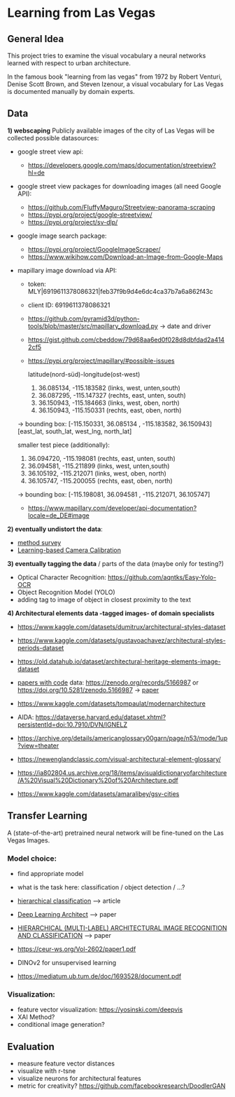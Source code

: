 # Learning from Las Vegas

## General Idea
This project tries to examine the visual vocabulary 
a neural networks learned with respect to urban architecture.

In the famous book "learning from las vegas" from 1972 by 
Robert Venturi, Denise Scott Brown, and Steven Izenour,
a visual vocabulary for Las Vegas is documented manually by domain experts.

## Data
**1) webscaping** Publicly available images of the city of Las Vegas will be
collected 
possible datasources:
- google street view api:

  * https://developers.google.com/maps/documentation/streetview?hl=de
    
- google street view packages for downloading images (all need Google API):

  * https://github.com/FluffyMaguro/Streetview-panorama-scraping
  * https://pypi.org/project/google-streetview/
  * https://pypi.org/project/sv-dlp/
  
- google image search package:
  * https://pypi.org/project/GoogleImageScraper/
  * https://www.wikihow.com/Download-an-Image-from-Google-Maps
    
- mapillary image download via API:
  * token: MLY|6919611378086321|feb37f9b9d4e6dc4ca37b7a6a862f43c
  * client ID: 6919611378086321 
  * https://github.com/pyramid3d/python-tools/blob/master/src/mapillary_download.py  -> date and driver
  * https://gist.github.com/cbeddow/79d68aa6ed0f028d8dbfdad2a4142cf5
  * https://pypi.org/project/mapillary/#possible-issues
    
    latitude(nord-süd)-longitude(ost-west)
    
     1) 36.085134, -115.183582 (links, west, unten,south)
     2) 36.087295, -115.147327 (rechts, east, unten, south)
     3) 36.150943, -115.184663 (links, west, oben, north)
     4) 36.150943, -115.150331 (rechts, east, oben, north)

   -> bounding box: [-115.150331, 36.085134 , -115.183582, 36.150943]
                    [east_lat, south_lat, west_lng, north_lat]

     smaller test piece (additionally):
  
     1) 36.094720, -115.198081 (rechts, east, unten, south)
     2) 36.094581, -115.211899 (links, west, unten,south)
     3) 36.105192, -115.212071 (links, west, oben, north)
     4) 36.105747, -115.200055 (rechts, east, oben, north)
  
     -> bounding box: [-115.198081, 36.094581 , -115.212071, 36.105747]
  
  
  * https://www.mapillary.com/developer/api-documentation?locale=de_DE#image
    
**2) eventually undistort the data**:
  
  - [method survey](https://github.com/KangLiao929/Awesome-Deep-Camera-Calibration)
  - [Learning-based Camera Calibration](https://github.com/Easonyesheng/CCS)
  

**3) eventually tagging the data** / parts of the data (maybe only for testing?) 

*  Optical Character Recognition: https://github.com/aqntks/Easy-Yolo-OCR
*  Object Recognition Model (YOLO)
*  adding tag to image of object in closest proximity to the text

**4) Architectural elements data -tagged images- of domain specialists**

* https://www.kaggle.com/datasets/dumitrux/architectural-styles-dataset
* https://www.kaggle.com/datasets/gustavoachavez/architectural-styles-periods-dataset
* https://old.datahub.io/dataset/architectural-heritage-elements-image-dataset
* [papers with code](https://paperswithcode.com/dataset/wikichurches) data: https://zenodo.org/records/5166987 or https://doi.org/10.5281/zenodo.5166987 -> [paper](https://arxiv.org/pdf/2108.06959.pdf)
* https://www.kaggle.com/datasets/tompaulat/modernarchitecture
* AIDA: https://dataverse.harvard.edu/dataset.xhtml?persistentId=doi:10.7910/DVN/IGNELZ
* https://archive.org/details/americanglossary00garn/page/n53/mode/1up?view=theater
* https://newenglandclassic.com/visual-architectural-element-glossary/
* https://ia802804.us.archive.org/18/items/avisualdictionaryofarchitecture/A%20Visual%20Dictionary%20of%20Architecture.pdf

* https://www.kaggle.com/datasets/amaralibey/gsv-cities


## Transfer Learning

A (state-of-the-art) pretrained neural network will be fine-tuned on the Las Vegas Images.

### Model choice:

* find appropriate model
* what is the task here: classification / object detection / ...?
* [hierarchical classification](https://towardsdatascience.com/https-medium-com-noa-weiss-the-hitchhikers-guide-to-hierarchical-classification-f8428ea1e076) --> article

* [Deep Learning Architect](https://arxiv.org/pdf/1812.01714.pdf) --> paper
* [HIERARCHICAL (MULTI-LABEL) ARCHITECTURAL IMAGE RECOGNITION AND CLASSIFICATION](https://caadria2021.org/wp-content/uploads/2021/03/caadria2021_039.pdf)  --> paper
* https://ceur-ws.org/Vol-2602/paper1.pdf
* DINOv2 for unsupervised learning 

+ https://mediatum.ub.tum.de/doc/1693528/document.pdf

### Visualization:

- feature vector visualization: https://yosinski.com/deepvis
- XAI Method?
- conditional image generation?

## Evaluation

- measure feature vector distances
- visualize with r-tsne
- visualize neurons for architectural features
- metric for creativity? https://github.com/facebookresearch/DoodlerGAN



